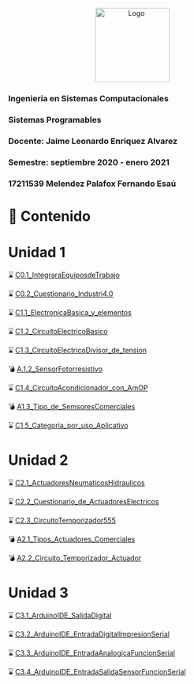 <p align="center"> 
    <img alt="Logo" src="https://www.tijuana.tecnm.mx/wp-content/uploads/2018/09/logo-ITT-2018.jpg" width=150 height=150>    
</p>

### Ingenieria en Sistemas Computacionales
### Sistemas Programables
### Docente: Jaime Leonardo Enriquez Alvarez
### Semestre: septiembre 2020 - enero 2021

### 17211539 Melendez Palafox Fernando Esaú

# :page_with_curl: Contenido
# Unidad 1
:hourglass: [C0.1_IntegraraEquiposdeTrabajo](/blog/C0.1_FernandoMelendez_DreamTeam.md)

:hourglass: [C0.2_Cuestionario_Industri4.0](/blog/C0.2_FernandoMelendez_DreamTeam.md)

:hourglass: [C1.1_ElectronicaBasica_y_elementos](/blog/C1.1_FernandoMelendez_DreamTeam.md)

:hourglass: [C1.2_CircuitoElectricoBasico](/blog/C1.2_FernandoMelendez_DreamTeam.md)

:hourglass: [C1.3_CircuitoElectricoDivisor_de_tension](/blog/C1.3_FernandoMelendez_DreamTeam.md)

:bomb: [A.1.2_SensorFotorresistivo](/blog/A.1.2_FernandoMelendez_DreamTeam.md)

:hourglass: [C1.4_CircuitoAcondicionador_con_AmOP](/blog/C1.4_FernandoMelendez_DreamTeam.md)

:bomb: [A1.3_Tipo_de_SemsoresComerciales](/blog/A1.3_FernandoMelendez_DreamTeam.md)

:hourglass: [C1.5_Categoria_por_uso_Aplicativo](/blog/C1.5_FernandoMelendez_DreamTeam.md)

# Unidad 2
:hourglass: [C2.1_ActuadoresNeumaticosHidraulicos](/blog/C2.1_FernandoMelendez_DreamTeam.md)

:hourglass: [C2.2_Cuestionario_de_ActuadoresElectricos](/blog/C2.2_FernandoMelendez_DreamTeam.md)

:hourglass: [C2.3_CircuitoTemporizador555](/blog/C2.3_FernandoMelendez_DreamTeam.md)

:bomb: [A2.1_Tipos_Actuadores_Comerciales](/blog/A2.1_FernandoMelendez_DreamTeam.md)

:bomb: [A2.2_Circuito_Temporizador_Actuador](/blog/A2.2_FernandoMelendez_DreamTeam.md)

# Unidad 3
:hourglass: [C3.1_ArduinoIDE_SalidaDigital](/blog/C3.1_FernandoMelendez_DreamTeam.md)

:hourglass: [C3.2_ArduinoIDE_EntradaDigitalImpresionSerial](/blog/C3.2_FernandoMelendez_DreamTeam.md)

:hourglass: [C3.3_ArduinoIDE_EntradaAnalogicaFuncionSerial](/blog/C3.3_FernandoMelendez_DreamTeam.md)

:hourglass: [C3.4_ArduinoIDE_EntradaSalidaSensorFuncionSerial](/blog/C3.4_FernandoMelendez_DreamTeam.md)

